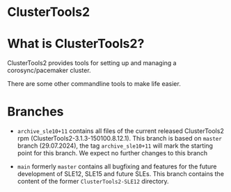 # ClusterTools2

# What is ClusterTools2?

ClusterTools2 provides tools for setting up and managing a corosync/pacemaker cluster.

There are some other commandline tools to make life easier.

# Branches

- `archive_sle10+11` contains all files of the current released ClusterTools2 rpm (ClusterTools2-3.1.3-150100.8.12.1). 
  This branch is based on `master` branch (29.07.2024), the tag `archive_sle10+11` will mark the starting point for this branch.
  We expect no further changes to this branch

- `main` formerly `master` contains all bugfixing and features for the future development of SLE12, SLE15 and future SLEs.
  This branch contains the content of the former `ClusterTools2-SLE12` directory.
